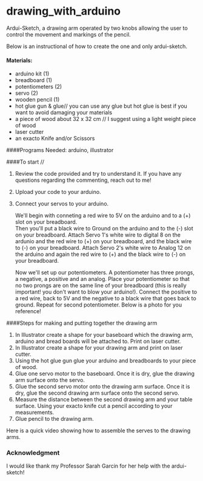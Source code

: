 # drawing_with_arduino
<p> Ardui-Sketch, a drawing arm operated by two knobs allowing the user to control the movement and markings of the pencil.</p>

Below is an instructional of how to create the one and only ardui-sketch.
 
#### Materials:
* arduino kit (1)
* breadboard (1)
* potentiometers (2) 
* servo (2)
* wooden pencil (1)
* hot glue gun & glue// you can use any glue but hot glue is best if you want to avoid damaging your materials
* a piece of wood about 32 x 32 cm // I suggest using a light weight piece of wood
* laser cutter
* an exacto Knife and/or Scissors 

####Programs Needed:
arduino, illustrator 


####To start // 
1. Review the code provided and try to understand it. If you have any questions regarding the commenting, reach out to me! 
2. Upload your code to your arduino. 
3. Connect your servos to your arduino. 
  
    We'll begin with conneting a red wire to 5V on the arduino and to a (+) slot on your breadboard.  
    Then you'll put a black wire to Ground on the arduino and to the (-) slot on your breadboard.
    Attach Servo 1's white wire to digital 8 on the ardunio and the red wire to (+) on your breadboard, and the black wire to       (-) on your breadboard.
    Attach Servo 2's white wire to Analog 12 on the arduino and again the red wire to (+) and the black wire to (-) on your         breadboard.
    
    Now we'll set up our potentiometers. A potentiometer has three prongs, a negative, a positive and an analog. Place your        potentiometer so that no two prongs are on the same line of your breadboard (this is really important! you don't want to blow    your arduino!). Connect the positive to a red wire, back to 5V and the negative to a black wire that goes back to ground.       Repeat for second potentiometer. Below is a photo for you reference!
    
    


####Steps for making and putting together the drawing arm

1. In Illustrator create a shape for your baseboard which the drawing arm, arduino and bread boards will be attached to. Print on laser cutter. 
2. In Illustrator create a shape for your drawing arm and print on laser cutter.
3. Using the hot glue gun glue your arduino and breadboards to your piece of wood. 
4. Glue one servo motor to the baseboard. Once it is dry, glue the drawing arm surface onto the servo. 
5. Glue the second servo motor onto the drawing arm surface. Once it is dry, glue the second drawing arm surface onto the second servo. 
6. Measure the distance between the second drawing arm and your table surface. Using your exacto knife cut a pencil according to your measurements. 
7. Glue pencil to the drawing arm. 

Here is a quick video showing how to assemble the serves to the drawing arms. 




### Acknowledgment 
I would like thank my Professor Sarah Garcin for her help with the ardui-sketch!
